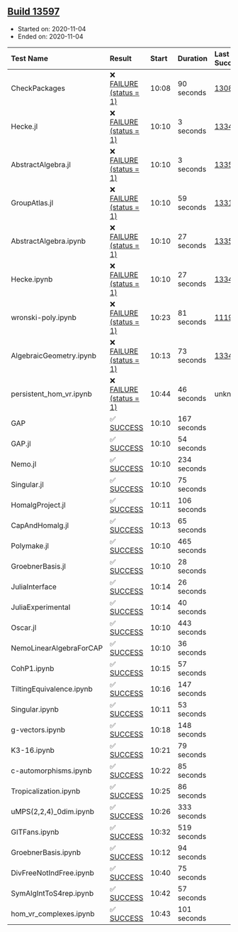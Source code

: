 ## [Build 13597](https://oscarci.mathematik.uni-kl.de/job/oscar/13597/)

* Started on: 2020-11-04
* Ended on: 2020-11-04

| Test Name    | Result | Start | Duration | Last Success | First Failure |
|:-------------|:-------|:------|:---------|:-------------|:--------------|
| CheckPackages | ❌ [FAILURE (status = 1)](https://oscarci.mathematik.uni-kl.de/job/oscar/13597/artifact/logs/build-13597/CheckPackages.log) | 10:08 | 90 seconds | [13085](https://oscarci.mathematik.uni-kl.de/job/oscar/13085/) | [13086](https://oscarci.mathematik.uni-kl.de/job/oscar/13086/) |
| Hecke.jl | ❌ [FAILURE (status = 1)](https://oscarci.mathematik.uni-kl.de/job/oscar/13597/artifact/logs/build-13597/Hecke.jl.log) | 10:10 | 3 seconds | [13341](https://oscarci.mathematik.uni-kl.de/job/oscar/13341/) | [13342](https://oscarci.mathematik.uni-kl.de/job/oscar/13342/) |
| AbstractAlgebra.jl | ❌ [FAILURE (status = 1)](https://oscarci.mathematik.uni-kl.de/job/oscar/13597/artifact/logs/build-13597/AbstractAlgebra.jl.log) | 10:10 | 3 seconds | [13355](https://oscarci.mathematik.uni-kl.de/job/oscar/13355/) | [13356](https://oscarci.mathematik.uni-kl.de/job/oscar/13356/) |
| GroupAtlas.jl | ❌ [FAILURE (status = 1)](https://oscarci.mathematik.uni-kl.de/job/oscar/13597/artifact/logs/build-13597/GroupAtlas.jl.log) | 10:10 | 59 seconds | [13311](https://oscarci.mathematik.uni-kl.de/job/oscar/13311/) | [13312](https://oscarci.mathematik.uni-kl.de/job/oscar/13312/) |
| AbstractAlgebra.ipynb | ❌ [FAILURE (status = 1)](https://oscarci.mathematik.uni-kl.de/job/oscar/13597/artifact/logs/build-13597/AbstractAlgebra.ipynb.log) | 10:10 | 27 seconds | [13355](https://oscarci.mathematik.uni-kl.de/job/oscar/13355/) | [13356](https://oscarci.mathematik.uni-kl.de/job/oscar/13356/) |
| Hecke.ipynb | ❌ [FAILURE (status = 1)](https://oscarci.mathematik.uni-kl.de/job/oscar/13597/artifact/logs/build-13597/Hecke.ipynb.log) | 10:10 | 27 seconds | [13341](https://oscarci.mathematik.uni-kl.de/job/oscar/13341/) | [13342](https://oscarci.mathematik.uni-kl.de/job/oscar/13342/) |
| wronski-poly.ipynb | ❌ [FAILURE (status = 1)](https://oscarci.mathematik.uni-kl.de/job/oscar/13597/artifact/logs/build-13597/wronski-poly.ipynb.log) | 10:23 | 81 seconds | [11192](https://oscarci.mathematik.uni-kl.de/job/oscar/11192/) | [11193](https://oscarci.mathematik.uni-kl.de/job/oscar/11193/) |
| AlgebraicGeometry.ipynb | ❌ [FAILURE (status = 1)](https://oscarci.mathematik.uni-kl.de/job/oscar/13597/artifact/logs/build-13597/AlgebraicGeometry.ipynb.log) | 10:13 | 73 seconds | [13341](https://oscarci.mathematik.uni-kl.de/job/oscar/13341/) | [13342](https://oscarci.mathematik.uni-kl.de/job/oscar/13342/) |
| persistent_hom_vr.ipynb | ❌ [FAILURE (status = 1)](https://oscarci.mathematik.uni-kl.de/job/oscar/13597/artifact/logs/build-13597/persistent_hom_vr.ipynb.log) | 10:44 | 46 seconds | unknown | unknown |
| GAP | ✅ [SUCCESS](https://oscarci.mathematik.uni-kl.de/job/oscar/13597/artifact/logs/build-13597/GAP.log) | 10:10 | 167 seconds |  |  |
| GAP.jl | ✅ [SUCCESS](https://oscarci.mathematik.uni-kl.de/job/oscar/13597/artifact/logs/build-13597/GAP.jl.log) | 10:10 | 54 seconds |  |  |
| Nemo.jl | ✅ [SUCCESS](https://oscarci.mathematik.uni-kl.de/job/oscar/13597/artifact/logs/build-13597/Nemo.jl.log) | 10:10 | 234 seconds |  |  |
| Singular.jl | ✅ [SUCCESS](https://oscarci.mathematik.uni-kl.de/job/oscar/13597/artifact/logs/build-13597/Singular.jl.log) | 10:10 | 75 seconds |  |  |
| HomalgProject.jl | ✅ [SUCCESS](https://oscarci.mathematik.uni-kl.de/job/oscar/13597/artifact/logs/build-13597/HomalgProject.jl.log) | 10:11 | 106 seconds |  |  |
| CapAndHomalg.jl | ✅ [SUCCESS](https://oscarci.mathematik.uni-kl.de/job/oscar/13597/artifact/logs/build-13597/CapAndHomalg.jl.log) | 10:13 | 65 seconds |  |  |
| Polymake.jl | ✅ [SUCCESS](https://oscarci.mathematik.uni-kl.de/job/oscar/13597/artifact/logs/build-13597/Polymake.jl.log) | 10:10 | 465 seconds |  |  |
| GroebnerBasis.jl | ✅ [SUCCESS](https://oscarci.mathematik.uni-kl.de/job/oscar/13597/artifact/logs/build-13597/GroebnerBasis.jl.log) | 10:10 | 28 seconds |  |  |
| JuliaInterface | ✅ [SUCCESS](https://oscarci.mathematik.uni-kl.de/job/oscar/13597/artifact/logs/build-13597/JuliaInterface.log) | 10:14 | 26 seconds |  |  |
| JuliaExperimental | ✅ [SUCCESS](https://oscarci.mathematik.uni-kl.de/job/oscar/13597/artifact/logs/build-13597/JuliaExperimental.log) | 10:14 | 40 seconds |  |  |
| Oscar.jl | ✅ [SUCCESS](https://oscarci.mathematik.uni-kl.de/job/oscar/13597/artifact/logs/build-13597/Oscar.jl.log) | 10:10 | 443 seconds |  |  |
| NemoLinearAlgebraForCAP | ✅ [SUCCESS](https://oscarci.mathematik.uni-kl.de/job/oscar/13597/artifact/logs/build-13597/NemoLinearAlgebraForCAP.log) | 10:10 | 36 seconds |  |  |
| CohP1.ipynb | ✅ [SUCCESS](https://oscarci.mathematik.uni-kl.de/job/oscar/13597/artifact/logs/build-13597/CohP1.ipynb.log) | 10:15 | 57 seconds |  |  |
| TiltingEquivalence.ipynb | ✅ [SUCCESS](https://oscarci.mathematik.uni-kl.de/job/oscar/13597/artifact/logs/build-13597/TiltingEquivalence.ipynb.log) | 10:16 | 147 seconds |  |  |
| Singular.ipynb | ✅ [SUCCESS](https://oscarci.mathematik.uni-kl.de/job/oscar/13597/artifact/logs/build-13597/Singular.ipynb.log) | 10:11 | 53 seconds |  |  |
| g-vectors.ipynb | ✅ [SUCCESS](https://oscarci.mathematik.uni-kl.de/job/oscar/13597/artifact/logs/build-13597/g-vectors.ipynb.log) | 10:18 | 148 seconds |  |  |
| K3-16.ipynb | ✅ [SUCCESS](https://oscarci.mathematik.uni-kl.de/job/oscar/13597/artifact/logs/build-13597/K3-16.ipynb.log) | 10:21 | 79 seconds |  |  |
| c-automorphisms.ipynb | ✅ [SUCCESS](https://oscarci.mathematik.uni-kl.de/job/oscar/13597/artifact/logs/build-13597/c-automorphisms.ipynb.log) | 10:22 | 85 seconds |  |  |
| Tropicalization.ipynb | ✅ [SUCCESS](https://oscarci.mathematik.uni-kl.de/job/oscar/13597/artifact/logs/build-13597/Tropicalization.ipynb.log) | 10:25 | 86 seconds |  |  |
| uMPS(2,2,4)_0dim.ipynb | ✅ [SUCCESS](https://oscarci.mathematik.uni-kl.de/job/oscar/13597/artifact/logs/build-13597/uMPS-2-2-4-_0dim.ipynb.log) | 10:26 | 333 seconds |  |  |
| GITFans.ipynb | ✅ [SUCCESS](https://oscarci.mathematik.uni-kl.de/job/oscar/13597/artifact/logs/build-13597/GITFans.ipynb.log) | 10:32 | 519 seconds |  |  |
| GroebnerBasis.ipynb | ✅ [SUCCESS](https://oscarci.mathematik.uni-kl.de/job/oscar/13597/artifact/logs/build-13597/GroebnerBasis.ipynb.log) | 10:12 | 94 seconds |  |  |
| DivFreeNotIndFree.ipynb | ✅ [SUCCESS](https://oscarci.mathematik.uni-kl.de/job/oscar/13597/artifact/logs/build-13597/DivFreeNotIndFree.ipynb.log) | 10:40 | 75 seconds |  |  |
| SymAlgIntToS4rep.ipynb | ✅ [SUCCESS](https://oscarci.mathematik.uni-kl.de/job/oscar/13597/artifact/logs/build-13597/SymAlgIntToS4rep.ipynb.log) | 10:42 | 57 seconds |  |  |
| hom_vr_complexes.ipynb | ✅ [SUCCESS](https://oscarci.mathematik.uni-kl.de/job/oscar/13597/artifact/logs/build-13597/hom_vr_complexes.ipynb.log) | 10:43 | 101 seconds |  |  |
